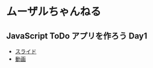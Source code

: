 # ムーザルちゃんねる

## JavaScript ToDo アプリを作ろう Day1

- [スライド](https://docs.google.com/presentation/d/e/2PACX-1vTi4yD_fb7s9M5dS0QR9u0Wh4TwvtVhIlCBoCPUUwTqtQ6J7N03OgylRhdv08f0WLiA-rC3VADz2-yW/pub?start=false&loop=false&delayms=3000&slide=id.g7c5738e48c_2_144)
- [動画](https://www.youtube.com/watch?v=A_cJRlX7jp8)
